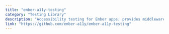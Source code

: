 ```yaml
---
title: "ember-a11y-testing"
category: "Testing Library"
description: "Accessibility testing for Ember apps; provides middleware that allows the browser to talk to the node process running the tests via testem."
link: "https://github.com/ember-a11y/ember-a11y-testing"
---
```

